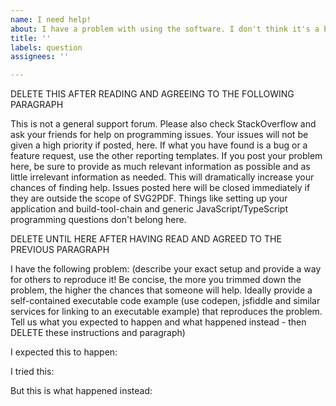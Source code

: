 ```yaml
---
name: I need help!
about: I have a problem with using the software. I don't think it's a bug in the library
title: ''
labels: question
assignees: ''

---
```


DELETE THIS AFTER READING AND AGREEING TO THE FOLLOWING PARAGRAPH

This is not a general support forum. Please also check StackOverflow and ask your friends for help on programming issues.
Your issues will not be given a high priority if posted, here. If what you have found is a bug or a feature request, use the other reporting templates.
If you post your problem here, be sure to provide as much relevant information as possible and as little irrelevant information as needed. This will dramatically increase your chances of finding help.
Issues posted here will be closed immediately if they are outside the scope of SVG2PDF. Things like setting up your application and build-tool-chain and generic JavaScript/TypeScript programming questions don't belong here.

DELETE UNTIL HERE AFTER HAVING READ AND AGREED TO THE PREVIOUS PARAGRAPH

I have the following problem:
(describe your exact setup and provide a way for others to reproduce it! Be concise, the more you trimmed down the problem, the higher the chances that someone will help. Ideally provide a self-contained executable code example (use codepen, jsfiddle and similar services for linking to an executable example) that reproduces the problem. Tell us what you expected to happen and what happened instead - then DELETE these instructions and paragraph)

I expected this to happen:

I tried this:

But this is what happened instead:
